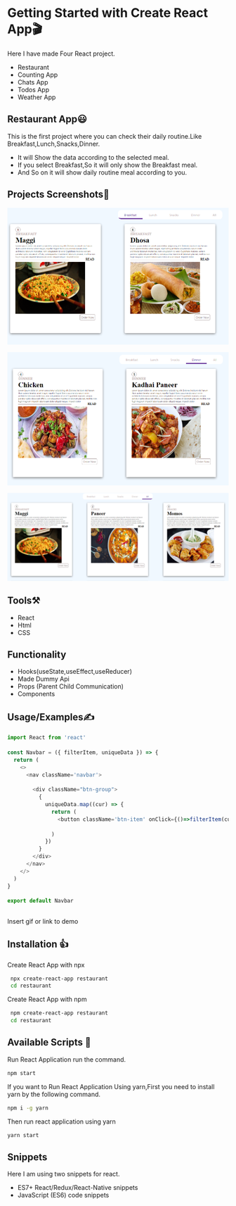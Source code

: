 
# Getting Started with Create React App🎬
Here I have made Four React project.







- Restaurant
- Counting App
- Chats App
- Todos App
- Weather App




## Restaurant App😃
This is the first project where you can check their daily routine.Like Breakfast,Lunch,Snacks,Dinner.

- It will Show the data according to the selected meal.
- If you select Breakfast,So it will only show the    Breakfast meal.
- And So on it will show daily routine meal according to you.







## Projects Screenshots🚀

![App Screenshot](https://github.com/Gaurav6299/ReactProject/blob/master/ScreenShots/breakfast.PNG?raw=trueG)

![App Screenshot](https://github.com/Gaurav6299/ReactProject/blob/master/ScreenShots/dinner.PNG?raw=true)

![App Screenshot](https://github.com/Gaurav6299/ReactProject/blob/master/ScreenShots/restaurant.PNG?raw=true)

## Tools⚒️
- React
- Html
- CSS

## Functionality
- Hooks(useState,useEffect,useReducer)
- Made Dummy Api
- Props (Parent Child Communication)
- Components





## Usage/Examples✍️

```javascript
import React from 'react'

const Navbar = ({ filterItem, uniqueData }) => {
  return (
    <>
      <nav className='navbar'>

        <div className="btn-group">
          {
            uniqueData.map((cur) => {
              return (
                <button className='btn-item' onClick={()=>filterItem(cur)}>{cur}</button>

              )
            })
          }
        </div>
      </nav>
    </>
  )
}

export default Navbar
```


## 

Insert gif or link to demo


## Installation 👍 

Create React App with npx

```bash
 npx create-react-app restaurant
 cd restaurant
```

Create React App with npm

```bash
 npm create-react-app restaurant
 cd restaurant
```

## Available Scripts 📝
Run React Application run the command.

```bash
npm start
```

If you want to Run React Application Using yarn,First you need to install yarn by the following command.

```bash
npm i -g yarn
```

Then run react application using yarn 
```bash
yarn start
```

## Snippets
Here I am using two snippets for react.
- ES7+ React/Redux/React-Native snippets
- JavaScript (ES6) code snippets
    
